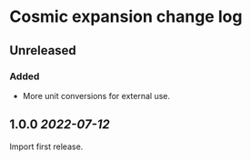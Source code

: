 # Cosmic expansion change log

## Unreleased

### Added

- More unit conversions for external use.

## 1.0.0 _2022-07-12_

Import first release.
